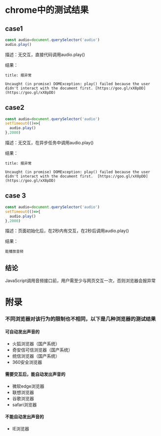 # chrome中的测试结果
## case1
```javascript
const audio=document.querySelector('audio')
audio.play()
```

描述：无交互，直接代码调用audio.play()

结果：
```ad-failure
title: 报异常

Uncaught (in promise) DOMException: play() failed because the user didn't interact with the document first. [https://goo.gl/xX8pDD](https://goo.gl/xX8pDD)
```  

## case2
```javascript
const audio=document.querySelector('audio')
setTimeout(()=>{
  audio.play()
},2000)
```

描述：无交互，在异步任务中调用audio.play()

结果：
```ad-failure
title: 报异常

Uncaught (in promise) DOMException: play() failed because the user didn't interact with the document first.  [https://goo.gl/xX8pDD](https://goo.gl/xX8pDD)
```  

## case 3
```javascript
const audio=document.querySelector('audio')
setTimeout(()=>{
  audio.play()
},2000)
```

描述：页面初始化后，在2秒内有交互，在2秒后调用audio.play()

结果：
```ad-success
能播放音频
```

## 结论
JavaScript调用音频接口前，用户需至少与网页交互一次，否则浏览器会报异常

# 附录

### 不同浏览器对该行为的限制也不相同，以下是几种浏览器的测试结果


#### 可自动发出声音的
+ 火狐浏览器（国产系统）
+ 奇安信可信浏览器（国产系统）
+ 统信浏览器（国产系统）
+ 360安全浏览器

#### 需要交互后，能自动发出声音的
+ 微软edge浏览器
+ 联想浏览器
+ 谷歌浏览器
+ safari浏览器

#### 不能自动发出声音的
+ IE浏览器